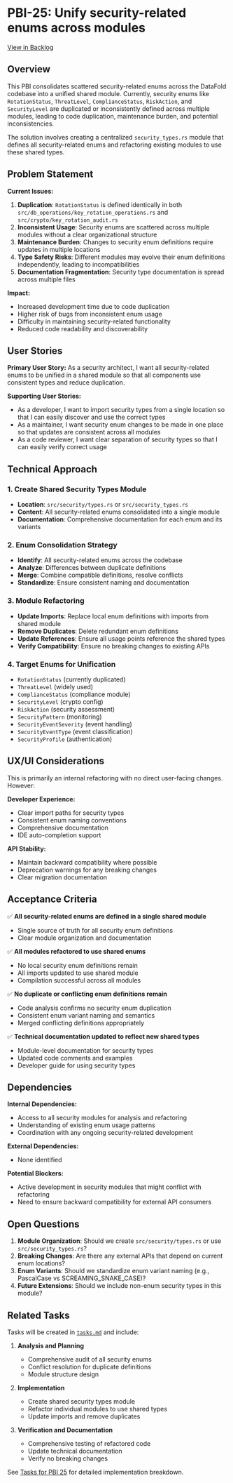 # PBI-25: Unify security-related enums across modules

[View in Backlog](../backlog.md#user-content-25)

## Overview

This PBI consolidates scattered security-related enums across the DataFold codebase into a unified shared module. Currently, security enums like `RotationStatus`, `ThreatLevel`, `ComplianceStatus`, `RiskAction`, and `SecurityLevel` are duplicated or inconsistently defined across multiple modules, leading to code duplication, maintenance burden, and potential inconsistencies.

The solution involves creating a centralized `security_types.rs` module that defines all security-related enums and refactoring existing modules to use these shared types.

## Problem Statement

**Current Issues:**
1. **Duplication**: `RotationStatus` is defined identically in both `src/db_operations/key_rotation_operations.rs` and `src/crypto/key_rotation_audit.rs`
2. **Inconsistent Usage**: Security enums are scattered across multiple modules without a clear organizational structure
3. **Maintenance Burden**: Changes to security enum definitions require updates in multiple locations
4. **Type Safety Risks**: Different modules may evolve their enum definitions independently, leading to incompatibilities
5. **Documentation Fragmentation**: Security type documentation is spread across multiple files

**Impact:**
- Increased development time due to code duplication
- Higher risk of bugs from inconsistent enum usage
- Difficulty in maintaining security-related functionality
- Reduced code readability and discoverability

## User Stories

**Primary User Story:**
As a security architect, I want all security-related enums to be unified in a shared module so that all components use consistent types and reduce duplication.

**Supporting User Stories:**
- As a developer, I want to import security types from a single location so that I can easily discover and use the correct types
- As a maintainer, I want security enum changes to be made in one place so that updates are consistent across all modules
- As a code reviewer, I want clear separation of security types so that I can easily verify correct usage

## Technical Approach

### 1. Create Shared Security Types Module
- **Location**: `src/security/types.rs` or `src/security_types.rs`
- **Content**: All security-related enums consolidated into a single module
- **Documentation**: Comprehensive documentation for each enum and its variants

### 2. Enum Consolidation Strategy
- **Identify**: All security-related enums across the codebase
- **Analyze**: Differences between duplicate definitions
- **Merge**: Combine compatible definitions, resolve conflicts
- **Standardize**: Ensure consistent naming and documentation

### 3. Module Refactoring
- **Update Imports**: Replace local enum definitions with imports from shared module
- **Remove Duplicates**: Delete redundant enum definitions
- **Update References**: Ensure all usage points reference the shared types
- **Verify Compatibility**: Ensure no breaking changes to existing APIs

### 4. Target Enums for Unification
- `RotationStatus` (currently duplicated)
- `ThreatLevel` (widely used)
- `ComplianceStatus` (compliance module)
- `SecurityLevel` (crypto config)
- `RiskAction` (security assessment)
- `SecurityPattern` (monitoring)
- `SecurityEventSeverity` (event handling)
- `SecurityEventType` (event classification)
- `SecurityProfile` (authentication)

## UX/UI Considerations

This is primarily an internal refactoring with no direct user-facing changes. However:

**Developer Experience:**
- Clear import paths for security types
- Consistent enum naming conventions
- Comprehensive documentation
- IDE auto-completion support

**API Stability:**
- Maintain backward compatibility where possible
- Deprecation warnings for any breaking changes
- Clear migration documentation

## Acceptance Criteria

✅ **All security-related enums are defined in a single shared module**
- Single source of truth for all security enum definitions
- Clear module organization and documentation

✅ **All modules refactored to use shared enums**
- No local security enum definitions remain
- All imports updated to use shared module
- Compilation successful across all modules

✅ **No duplicate or conflicting enum definitions remain**
- Code analysis confirms no security enum duplication
- Consistent enum variant naming and semantics
- Merged conflicting definitions appropriately

✅ **Technical documentation updated to reflect new shared types**
- Module-level documentation for security types
- Updated code comments and examples
- Developer guide for using security types

## Dependencies

**Internal Dependencies:**
- Access to all security modules for analysis and refactoring
- Understanding of existing enum usage patterns
- Coordination with any ongoing security-related development

**External Dependencies:**
- None identified

**Potential Blockers:**
- Active development in security modules that might conflict with refactoring
- Need to ensure backward compatibility for external API consumers

## Open Questions

1. **Module Organization**: Should we create `src/security/types.rs` or use `src/security_types.rs`?
2. **Breaking Changes**: Are there any external APIs that depend on current enum locations?
3. **Enum Variants**: Should we standardize enum variant naming (e.g., PascalCase vs SCREAMING_SNAKE_CASE)?
4. **Future Extensions**: Should we include non-enum security types in this module?

## Related Tasks

Tasks will be created in [`tasks.md`](./tasks.md) and include:

1. **Analysis and Planning**
   - Comprehensive audit of all security enums
   - Conflict resolution for duplicate definitions
   - Module structure design

2. **Implementation**
   - Create shared security types module
   - Refactor individual modules to use shared types
   - Update imports and remove duplicates

3. **Verification and Documentation**
   - Comprehensive testing of refactored code
   - Update technical documentation
   - Verify no breaking changes

See [Tasks for PBI 25](./tasks.md) for detailed implementation breakdown.
